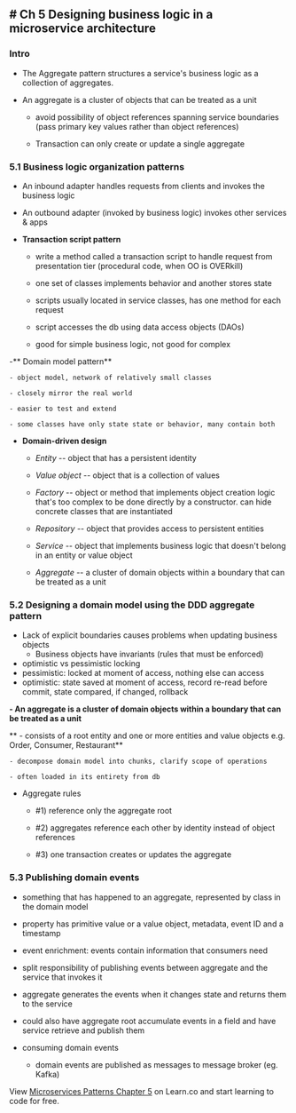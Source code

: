 ## # Ch 5 Designing business logic in a microservice architecture

### Intro

- The Aggregate pattern structures a service's business logic as a collection of aggregates.

- An aggregate is a cluster of objects that can be treated as a unit

  - avoid possibility of object references spanning service boundaries (pass primary key values rather than object references)

  - Transaction can only create or update a single aggregate

### 5.1 Business logic organization patterns

  - An inbound adapter handles requests from clients and invokes the business logic

  - An outbound adapter (invoked by business logic) invokes other services & apps

  - **Transaction script pattern**

    - write a method called a transaction script to handle request from presentation tier (procedural code, when OO is OVERkill)

    - one set of classes implements behavior and another stores state

    - scripts usually located in service classes, has one method for each request

    - script accesses the db using data access objects (DAOs)

    - good for simple business logic, not good for complex

  -** Domain model pattern**

    - object model, network of relatively small classes

    - closely mirror the real world

    - easier to test and extend

    - some classes have only state state or behavior, many contain both

  - **Domain-driven design**

    - *Entity* -- object that has a persistent identity

    - *Value object* -- object that is a collection of values

    - *Factory* -- object or method that implements object creation logic that's too complex to be done directly by a constructor. can hide concrete classes that are instantiated

    - *Repository* -- object that provides access to persistent entities

    - *Service* -- object that implements business logic that doesn't belong in an entity or value object

    - *Aggregate* -- a cluster of domain objects within a boundary that can be treated as a unit

### 5.2 Designing a domain model using the DDD aggregate pattern



*   Lack of explicit boundaries causes problems when updating business objects
    *   Business objects have invariants (rules that must be enforced) 
*   optimistic vs pessimistic locking
*   pessimistic: locked at moment of access, nothing else can access
*   optimistic: state saved at moment of access, record re-read before commit, state compared, if changed, rollback

  **- An aggregate is a cluster of domain objects within a boundary that can be treated as a unit**

**    - consists of a root entity and one or more entities and value objects e.g. Order, Consumer, Restaurant**

    - decompose domain model into chunks, clarify scope of operations

    - often loaded in its entirety from db

  - Aggregate rules

    - #1) reference only the aggregate root

    - #2) aggregates reference each other by identity instead of object references

    - #3) one transaction creates or updates the aggregate

### 5.3 Publishing domain events

  - something that has happened to an aggregate, represented by class in the domain model

  - property has primitive value or a value object, metadata, event ID and a timestamp

  - event enrichment: events contain information that consumers need

  - split responsibility of publishing events between aggregate and the service that invokes it

  - aggregate generates the events when it changes state and returns them to the service

  - could also have aggregate root accumulate events in a field and have service retrieve and publish them

  - consuming domain events

    - domain events are published as messages to message broker (eg. Kafka)  


<p class='util--hide'>View <a href='https://learn.co/lessons/microservices-patterns-chapter-5'>Microservices Patterns Chapter 5</a> on Learn.co and start learning to code for free.</p>
